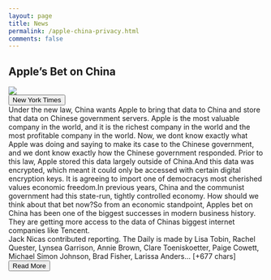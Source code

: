 ```yaml
---
layout: page
title: News
permalink: /apple-china-privacy.html
comments: false
---
```


<div class="row">
<div class="col-12">
<h2>Apple’s Bet on China</h2>
</div>
</div>
<div class="row">
<div class="col-12">
<img src="https://static01.nyt.com/images/2021/06/14/podcasts/14DAILY-apple-china/14DAILY-apple-china-facebookJumbo.jpg">
</div>
</div>
<div class="row">
<div class="col-12 mt-2">
<button type="button" class="btn btn-outline-info">New York Times</button>
</div>
</div>
<div class="row">
<div class="col-12">
<div>Under the new law, China wants Apple to bring that data to China and store that data on Chinese government servers. Apple is the most valuable company in the world, and it is the richest company in the world and the most profitable company in the world. Now, we dont know exactly what Apple was doing and saying to make its case to the Chinese government, and we dont know exactly how the Chinese government responded. Prior to this law, Apple stored this data largely outside of China.And this data was encrypted, which meant it could only be accessed with certain digital encryption keys. It is agreeing to import one of democracys most cherished values  economic freedom.In previous years, China and the communist government had this state-run, tightly controlled economy. How should we think about that bet now?So from an economic standpoint, Apples bet on China has been one of the biggest successes in modern business history. They are getting more access to the data of Chinas biggest internet companies like Tencent.</div>
</div>
</div>
<div class="row">
<div class="col-12">
<div>Jack Nicas contributed reporting.
The Daily is made by Lisa Tobin, Rachel Quester, Lynsea Garrison, Annie Brown, Clare Toeniskoetter, Paige Cowett, Michael Simon Johnson, Brad Fisher, Larissa Anders… [+677 chars]</div>
</div>
</div>
<div class="row">
<div class="col-12 text-center">
<a href="https://www.nytimes.com/2021/06/14/podcasts/the-daily/apple-china-privacy.html">
<button type="button" class="btn btn-info">Read More</button>
</a>
</div>
</div>
